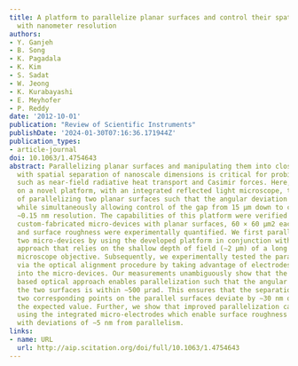 ```yaml
---
title: A platform to parallelize planar surfaces and control their spatial separation
  with nanometer resolution
authors:
- Y. Ganjeh
- B. Song
- K. Pagadala
- K. Kim
- S. Sadat
- W. Jeong
- K. Kurabayashi
- E. Meyhofer
- P. Reddy
date: '2012-10-01'
publication: "Review of Scientific Instruments"
publishDate: '2024-01-30T07:16:36.171944Z'
publication_types:
- article-journal
doi: 10.1063/1.4754643
abstract: Parallelizing planar surfaces and manipulating them into close proximity
  with spatial separation of nanoscale dimensions is critical for probing phenomena
  such as near-field radiative heat transport and Casimir forces. Here, we report
  on a novel platform, with an integrated reflected light microscope, that is capable
  of parallelizing two planar surfaces such that the angular deviation is textless6 μrad,
  while simultaneously allowing control of the gap from 15 μm down to contact with
  ∼0.15 nm resolution. The capabilities of this platform were verified by using two
  custom-fabricated micro-devices with planar surfaces, 60 × 60 μm2 each, whose flatness
  and surface roughness were experimentally quantified. We first parallelized the
  two micro-devices by using the developed platform in conjunction with a simple optical
  approach that relies on the shallow depth of field (∼2 μm) of a long working distance
  microscope objective. Subsequently, we experimentally tested the parallelism achieved
  via the optical alignment procedure by taking advantage of electrodes integrated
  into the micro-devices. Our measurements unambiguously show that the simple depth-of-field
  based optical approach enables parallelization such that the angular deviation between
  the two surfaces is within ∼500 μrad. This ensures that the separation between any
  two corresponding points on the parallel surfaces deviate by ∼30 nm or less from
  the expected value. Further, we show that improved parallelization can be achieved
  using the integrated micro-electrodes which enable surface roughness limited parallelization
  with deviations of ∼5 nm from parallelism.
links:
- name: URL
  url: http://aip.scitation.org/doi/full/10.1063/1.4754643
---
```

